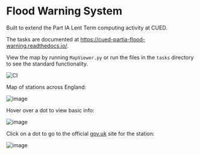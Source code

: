 # Flood Warning System

Built to extend the Part IA Lent Term computing activity at CUED.

The tasks are documented at https://cued-partia-flood-warning.readthedocs.io/.

View the map by running `MapViewer.py` or run the files in the `tasks` directory to see the standard functionality.

![CI](https://github.com/lorcan2440/Flood-Warning-System/actions/workflows/main.yml/badge.svg)

Map of stations across England:

![image](https://user-images.githubusercontent.com/72615977/131227267-7c14cf48-8f9c-413f-8c3d-8b599b79ca19.png)

Hover over a dot to view basic info:

![image](https://user-images.githubusercontent.com/72615977/132128831-922c51d7-3f87-400f-ad07-5310ff156d34.png)

Click on a dot to go to the official [gov.uk](https://check-for-flooding.service.gov.uk/) site for the station:

![image](https://user-images.githubusercontent.com/72615977/132128882-a61aa746-bdf4-44dc-884d-14a836fbb2ed.png)
